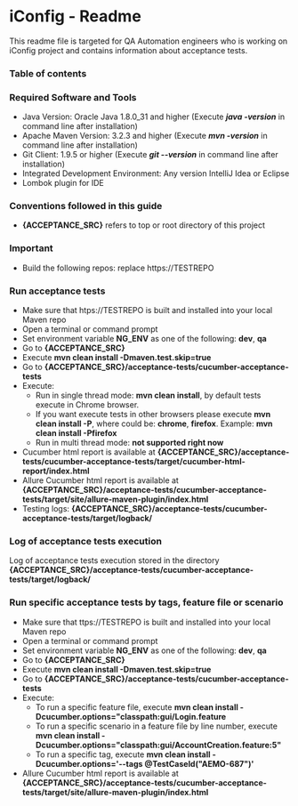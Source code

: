 # iConfig - Readme
This readme file is targeted for QA Automation engineers who is working on 
iConfig project and contains information about acceptance tests.

### Table of contents


### Required Software and Tools
* Java Version: Oracle Java 1.8.0_31 and higher (Execute **_java -version_** in command line after installation)
* Apache Maven Version: 3.2.3 and higher (Execute **_mvn -version_** in command line after installation)
* Git Client: 1.9.5 or higher (Execute **_git --version_** in command line after installation)
* Integrated Development Environment: Any version IntelliJ Idea or Eclipse
* Lombok plugin for IDE

### Conventions followed in this guide
* **{ACCEPTANCE_SRC}** refers to top or root directory of this project

### Important
* Build the following repos:
<TODO> replace https://TESTREPO

### Run acceptance tests

* Make sure that htps://TESTREPO is built and installed into your local Maven repo
* Open a terminal or command prompt
* Set environment variable **NG_ENV** as one of the following: **dev**, **qa**
* Go to **{ACCEPTANCE_SRC}**
* Execute **mvn clean install -Dmaven.test.skip=true**
* Go to **{ACCEPTANCE_SRC}/acceptance-tests/cucumber-acceptance-tests**
* Execute:
    * Run in single thread mode: **mvn clean install**, by default tests execute in Chrome browser. 
    * If you want execute tests in other browsers please execute **mvn clean install -P<browser name>**, where <browser name> could be: **chrome**, **firefox**. Example: **mvn clean install -Pfirefox**
    * Run in multi thread mode: **not supported right now**
* Cucumber html report is available at **{ACCEPTANCE_SRC}/acceptance-tests/cucumber-acceptance-tests/target/cucumber-html-report/index.html**
* Allure Cucumber html report is available at **{ACCEPTANCE_SRC}/acceptance-tests/cucumber-acceptance-tests/target/site/allure-maven-plugin/index.html**
* Testing logs: **{ACCEPTANCE_SRC}/acceptance-tests/cucumber-acceptance-tests/target/logback/**


### Log of acceptance tests execution
Log of acceptance tests execution stored in the directory **{ACCEPTANCE_SRC}/acceptance-tests/cucumber-acceptance-tests/target/logback/**


### Run specific acceptance tests by tags, feature file or scenario
* Make sure that ttps://TESTREPO is built and installed into your local Maven repo
* Open a terminal or command prompt
* Set environment variable **NG_ENV** as one of the following: **dev**, **qa**
* Go to **{ACCEPTANCE_SRC}**
* Execute **mvn clean install -Dmaven.test.skip=true**
* Go to **{ACCEPTANCE_SRC}/acceptance-tests/cucumber-acceptance-tests**
* Execute:
    * To run a specific feature file, execute **mvn clean install -Dcucumber.options="classpath:gui/Login.feature**
    * To run a specific scenario in a feature file by line number, execute **mvn clean install -Dcucumber.options="classpath:gui/AccountCreation.feature:5"**
    * To run a specific tag, execute **mvn clean install -Dcucumber.options='--tags @TestCaseId("AEMO-687")'**
* Allure Cucumber html report is available at **{ACCEPTANCE_SRC}/acceptance-tests/cucumber-acceptance-tests/target/site/allure-maven-plugin/index.html**